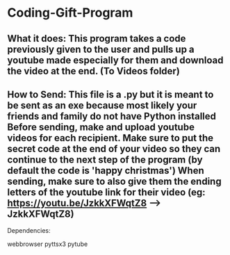 # Coding-Gift-Program
What it does:
This program takes a code previously given to the user and pulls up a youtube made especially for them and download the video at the end. (To Videos folder)
----------------
How to Send:
This file is a .py but it is meant to be sent as an exe because most likely your friends and family do not have Python installed
Before sending, make and upload youtube videos for each recipient. Make sure to put the secret code at the end of your video so they can continue to the next step of the program (by default the code is 'happy christmas')
When sending, make sure to also give them the ending letters of the youtube link for their video
(eg: https://youtu.be/JzkkXFWqtZ8 --> JzkkXFWqtZ8)
----------------
Dependencies:

webbrowser
pyttsx3
pytube

